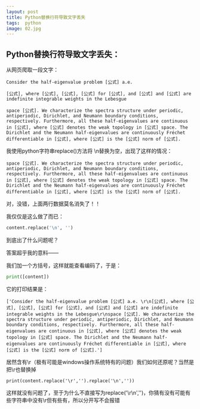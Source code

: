 ```yaml
---
layout: post
title: Python替换行符导致文字丢失
tags:  python
image: 02.jpg
---
```


## Python替换行符导致文字丢失：

从网页爬取一段文字：

```text
Consider the half-eigenvalue problem [公式] a.e. 

[公式], where [公式], [公式], [公式] for [公式], and [公式] and [公式] are indefinite integrable weights in the Lebesgue

space [公式]. We characterize the spectra structure under periodic, antiperiodic, Dirichlet, and Neumann boundary conditions, respectively. Furthermore, all these half-eigenvalues are continuous in [公式], where [公式] denotes the weak topology in [公式] space. The Dirichlet and the Neumann half-eigenvalues are continuously Fréchet differentiable in [公式], where [公式] is the [公式] norm of [公式].
```

我使用python字符串replace()方法将 \n替换为空，出现了这样的情况：

```text
space [公式]. We characterize the spectra structure under periodic, antiperiodic, Dirichlet, and Neumann boundary conditions, respectively. Furthermore, all these half-eigenvalues are continuous in [公式], where [公式] denotes the weak topology in [公式] space. The Dirichlet and the Neumann half-eigenvalues are continuously Fréchet differentiable in [公式], where [公式] is the [公式] norm of [公式].
```

对，没错，上面两行数据莫名消失了！！

我仅仅是这么做了而已：

```python
content.replace('\n', '')
```

到底出了什么问题呢？

答案超乎我的意料——

我们加一个方括号，这样就能查看编码了，于是：

```python
print([content])
```

它的打印结果是：

```text
['Consider the half-eigenvalue problem [公式] a.e. \r\n[公式], where [公式], [公式], [公式] for [公式], and [公式] and [公式] are indefinite integrable weights in the Lebesgue\r\nspace [公式]. We characterize the spectra structure under periodic, antiperiodic, Dirichlet, and Neumann boundary conditions, respectively. Furthermore, all these half-eigenvalues are continuous in [公式], where [公式] denotes the weak topology in [公式] space. The Dirichlet and the Neumann half-eigenvalues are continuously Fréchet differentiable in [公式], where [公式] is the [公式] norm of [公式].']
```

居然含有\r（极有可能是windows操作系统特有的问题）我们如何还原呢？当然是把\r也替换掉

```shell
print(content.replace('\r','').replace('\n',''))
```

这样就没有问题了，至于为什么不直接写为replace('\r\n','')，你猜有没有可能有些字符串中没有\r但有些有，所以分开写不会报错
